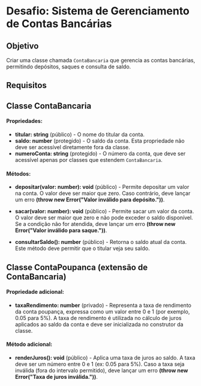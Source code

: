 
# Desafio: Sistema de Gerenciamento de Contas Bancárias

## Objetivo
Criar uma classe chamada `ContaBancaria` que gerencia as contas bancárias, permitindo depósitos, saques e consulta de saldo.

## Requisitos

## Classe ContaBancaria

#### Propriedades:

- **titular: string** (público) - O nome do titular da conta.
- **saldo: number** (protegido) - O saldo da conta. Esta propriedade não deve ser acessível diretamente fora da classe.
- **numeroConta: string** (protegido) - O número da conta, que deve ser acessível apenas por classes que estendem `ContaBancaria`.

#### Métodos:

- **depositar(valor: number): void** (público) - Permite depositar um valor na conta. O valor deve ser maior que zero. Caso contrário, deve lançar um erro **(throw new Error("Valor inválido para depósito."))**.

- **sacar(valor: number): void** (público) - Permite sacar um valor da conta. O valor deve ser maior que zero e não pode exceder o saldo disponível. Se a condição não for atendida, deve lançar um erro **(throw new Error("Valor inválido para saque."))**.

- **consultarSaldo(): number** (público) - Retorna o saldo atual da conta. Este método deve permitir que o titular veja seu saldo.

## Classe ContaPoupanca (extensão de ContaBancaria)

#### Propriedade adicional:

- **taxaRendimento: number** (privado) - Representa a taxa de rendimento da conta poupança, expressa como um valor entre 0 e 1 (por exemplo, 0.05 para 5%). A taxa de rendimento é utilizada no cálculo de juros aplicados ao saldo da conta e deve ser inicializada no construtor da classe.

#### Método adicional:

- **renderJuros(): void** (público) - Aplica uma taxa de juros ao saldo. A taxa deve ser um número entre 0 e 1 (ex: 0.05 para 5%). Caso a taxa seja inválida (fora do intervalo permitido), deve lançar um erro **(throw new Error("Taxa de juros inválida."))**.
